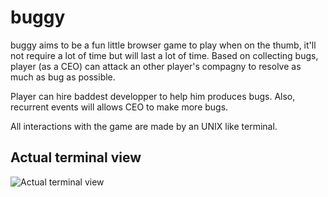 # buggy
buggy aims to be a fun little browser game to play when on the thumb, it'll not require a lot of time but will last a lot of time. 
Based on collecting bugs, player (as a CEO) can attack an other player's compagny to resolve as much as bug as possible. 

Player can hire baddest developper to help him produces bugs. Also, recurrent events will allows CEO to make more bugs. 

All interactions with the game are made by an UNIX like terminal.
## Actual terminal view 
![Actual terminal view](https://github.com/yanis-man/buggy/blob/main/images/global_view.png)
